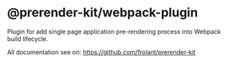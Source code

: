 # @prerender-kit/webpack-plugin

Plugin for add single page application pre-rendering process into Webpack build lifecycle.

All documentation see on: https://github.com/frolant/prerender-kit
